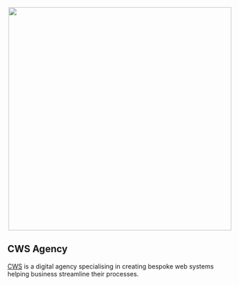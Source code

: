 <p align="center"><a href="https://cwsdigital.com" target="_blank"><img 
src="https://github.com/cwsdigital/.github/blob/main/assets/images/cws-profile-logo?raw=true" 
width="500"></a></p>

## CWS Agency

[CWS](https://cwsdigital.com) is a digital agency specialising in creating bespoke web systems helping business streamline their processes. 

